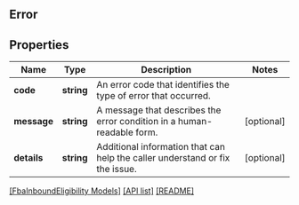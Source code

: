 ## Error

## Properties

Name | Type | Description | Notes
------------ | ------------- | ------------- | -------------
**code** | **string** | An error code that identifies the type of error that occurred. |
**message** | **string** | A message that describes the error condition in a human-readable form. | [optional]
**details** | **string** | Additional information that can help the caller understand or fix the issue. | [optional]

[[FbaInboundEligibility Models]](../) [[API list]](../../Api) [[README]](../../../README.md)
